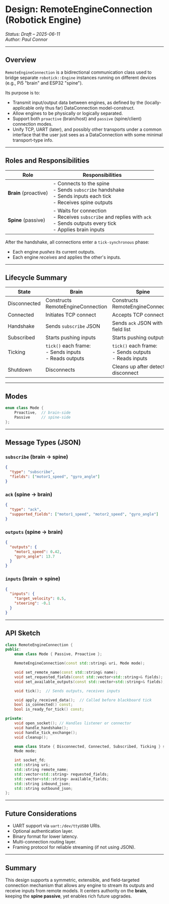# Design: RemoteEngineConnection (Robotick Engine)
*Status: Draft – 2025-06-11*  
*Author: Paul Connor*

---

## Overview

`RemoteEngineConnection` is a bidirectional communication class used to bridge separate `robotick::Engine` instances running on different devices (e.g., Pi5 "brain" and ESP32 "spine").

Its purpose is to:
- Transmit input/output data between engines, as defined by the (locally-applicable only thus far) DataConnection model-construct.
- Allow engines to be physically or logically separated.
- Support both `proactive` (brain/host) and `passive` (spine/client) connection modes.
- Unify TCP, UART (later), and possibly other transports under a common interface that the user just sees as a DataConnection with some minimal transport-type info.

---

## Roles and Responsibilities

| Role      | Responsibilities |
|-----------|------------------|
| **Brain** (proactive) | - Connects to the spine<br> - Sends `subscribe` handshake<br> - Sends inputs each tick<br> - Receives spine outputs |
| **Spine** (passive)   | - Waits for connection<br> - Receives `subscribe` and replies with `ack`<br> - Sends outputs every tick<br> - Applies brain inputs |

After the handshake, all connections enter a `tick-synchronous` phase:
- Each engine *pushes* its current outputs.
- Each engine *receives* and applies the other's inputs.

---

## Lifecycle Summary

| State            | Brain                              | Spine                              |
|------------------|-------------------------------------|-------------------------------------|
| Disconnected     | Constructs RemoteEngineConnection   | Constructs RemoteEngineConnection   |
| Connected        | Initiates TCP connect               | Accepts TCP connection              |
| Handshake        | Sends `subscribe` JSON              | Sends `ack` JSON with field list    |
| Subscribed       | Starts pushing inputs               | Starts pushing outputs              |
| Ticking          | `tick()` each frame:<br>- Sends inputs<br>- Reads outputs | `tick()` each frame:<br>- Sends outputs<br>- Reads inputs |
| Shutdown         | Disconnects                         | Cleans up after detect disconnect   |

---

## Modes

```cpp
enum class Mode {
    Proactive,  // brain-side
    Passive     // spine-side
};
```

---

## Message Types (JSON)

### `subscribe` (brain → spine)
```json
{
  "type": "subscribe",
  "fields": ["motor1_speed", "gyro_angle"]
}
```

### `ack` (spine → brain)
```json
{
  "type": "ack",
  "supported_fields": ["motor1_speed", "motor2_speed", "gyro_angle"]
}
```

### `outputs` (spine → brain)
```json
{
  "outputs": {
    "motor1_speed": 0.42,
    "gyro_angle": 13.7
  }
}
```

### `inputs` (brain → spine)
```json
{
  "inputs": {
    "target_velocity": 0.5,
    "steering": -0.1
  }
}
```

---

## API Sketch

```cpp
class RemoteEngineConnection {
public:
    enum class Mode { Passive, Proactive };

    RemoteEngineConnection(const std::string& uri, Mode mode);

    void set_remote_name(const std::string& name);
    void set_requested_fields(const std::vector<std::string>& fields);
    void set_available_outputs(const std::vector<std::string>& fields);

    void tick();  // Sends outputs, receives inputs

    void apply_received_data();  // Called before blackboard tick
    bool is_connected() const;
    bool is_ready_for_tick() const;

private:
    void open_socket(); // Handles listener or connector
    void handle_handshake();
    void handle_tick_exchange();
    void cleanup();

    enum class State { Disconnected, Connected, Subscribed, Ticking } state;
    Mode mode;

    int socket_fd;
    std::string uri;
    std::string remote_name;
    std::vector<std::string> requested_fields;
    std::vector<std::string> available_fields;
    std::string inbound_json;
    std::string outbound_json;
};
```

---

## Future Considerations

- UART support via `uart:/dev/ttyUSB0` URIs.
- Optional authentication layer.
- Binary format for lower latency.
- Multi-connection routing layer.
- Framing protocol for reliable streaming (if not using JSON).

---

## Summary

This design supports a symmetric, extensible, and field-targeted connection mechanism that allows any engine to stream its outputs and receive inputs from remote models. It centers authority on the **brain**, keeping the **spine passive**, yet enables rich future upgrades.

